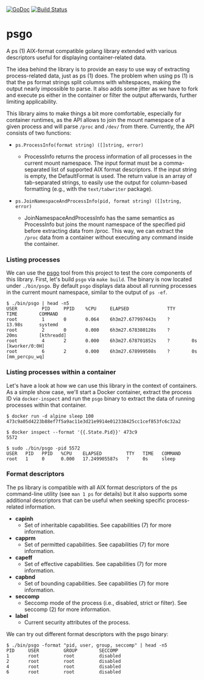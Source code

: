 [![GoDoc](https://godoc.org/github.com/containers/psgo?status.svg)](https://godoc.org/github.com/containers/psgo/ps) [![Build Status](https://travis-ci.org/containers/psgo.svg?branch=master)](https://travis-ci.org/containers/psgo)

# psgo
A ps (1) AIX-format compatible golang library extended with various descriptors useful for displaying container-related data.

The idea behind the library is to provide an easy to use way of extracting process-related data, just as ps (1) does. The problem when using ps (1) is that the ps format strings split columns with whitespaces, making the output nearly impossible to parse. It also adds some jitter as we have to fork and execute ps either in the container or filter the output afterwards, further limiting applicability.

This library aims to make things a bit more comfortable, especially for container runtimes, as the API allows to join the mount namespace of a given process and will parse `/proc` and `/dev/` from there. Currently, the API consists of two functions:

 - `ps.ProcessInfo(format string) ([]string, error)`
   - ProcessInfo returns the process information of all processes in the current mount namespace. The input format must be a comma-separated list of supported AIX format descriptors.  If the input string is empty, the DefaultFormat is used. The return value is an array of tab-separated strings, to easily use the output for column-based formatting (e.g., with the `text/tabwriter` package).

 - `ps.JoinNamespaceAndProcessInfo(pid, format string) ([]string, error)`
   - JoinNamespaceAndProcessInfo has the same semantics as ProcessInfo but joins the mount namespace of the specified pid before extracting data from /proc.  This way, we can extract the `/proc` data from a container without executing any command inside the container.

### Listing processes
We can use the [psgo](https://github.com/containers/psgo/blob/master/psgo.go) tool from this project to test the core components of this library. First, let's build `psgo` via `make build`.  The binary is now located under `./bin/psgo`.  By default `psgo` displays data about all running processes in the current mount namespace, similar to the output of `ps -ef`.

```
$ ./bin/psgo | head -n5
USER         PID     PPID    %CPU     ELAPSED              TTY      TIME        COMMAND
root         1       0       0.064    6h3m27.677997443s    ?        13.98s      systemd
root         2       0       0.000    6h3m27.678380128s    ?        20ms        [kthreadd]
root         4       2       0.000    6h3m27.678701852s    ?        0s          [kworker/0:0H]
root         6       2       0.000    6h3m27.678999508s    ?        0s          [mm_percpu_wq]
```

### Listing processes within a container
Let's have a look at how we can use this library in the context of containers.  As a simple show case, we'll start a Docker container, extract the process ID via `docker-inspect` and run the `psgo` binary to extract the data of running processes within that container.

```shell
$ docker run -d alpine sleep 100
473c9a05d4223b88ef7f5a9ac11e3d21e9914e012338425cc1cef853fc6c32a2

$ docker inspect --format '{{.State.Pid}}' 473c9
5572

$ sudo ./bin/psgo -pid 5572
USER   PID   PPID   %CPU    ELAPSED         TTY   TIME   COMMAND
root   1     0      0.000   17.249905587s   ?     0s     sleep
```

### Format descriptors
The ps library is compatible with all AIX format descriptors of the ps command-line utility (see `man 1 ps` for details) but it also supports some additional descriptors that can be useful when seeking specific process-related information.

- **capinh**
  - Set of inheritable capabilities. See capabilities (7) for more information.
- **capprm**
  - Set of permitted capabilities. See capabilities (7) for more information.
- **capeff**
  - Set of effective capabilities. See capabilities (7) for more information.
- **capbnd**
  - Set of bounding capabilities. See capabilities (7) for more information.
- **seccomp**
  - Seccomp mode of the process (i.e., disabled, strict or filter). See seccomp (2) for more information.
- **label**
  - Current security attributes of the process.

We can try out different format descriptors with the psgo binary:

```shell
$ ./bin/psgo -format "pid, user, group, seccomp" | head -n5
PID     USER         GROUP        SECCOMP
1       root         root         disabled
2       root         root         disabled
4       root         root         disabled
6       root         root         disabled
```
